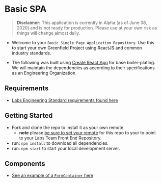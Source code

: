 # Basic SPA

> **Disclaimer:** This application is currently in Alpha (as of June 08, 2020) and is not ready for production. Please use at your own risk as things will change almost daily.

- Welcome to your `Basic Single Page Application Repository`. Use this to start your own Greenfield Project using ReactJS and common industry standards.

- The following was built using [Create React App](https://reactjs.org/docs/create-a-new-react-app.html) for base boiler-plating. We will maintain the dependencies as according to their specifications as an Engineering Organization.

## Requirements

- [Labs Engineering Standard requirements found here](https://labs.lambdaschool.com/topics/node-js/)

## Getting Started

- Fork and clone the repo to install it as your own remote.
  - **note** please [be sure to set your remote](https://help.github.jp/enterprise/2.11/user/articles/changing-a-remote-s-url/) for this repo to your to point to your Labs Team Front End Repository.
- run: `npm install` to download all dependencies.
- run: `npm start` to start your local development server.

## Components

- [See an example of a `FormContainer` here](./src/components/FormComponent/README.md)
